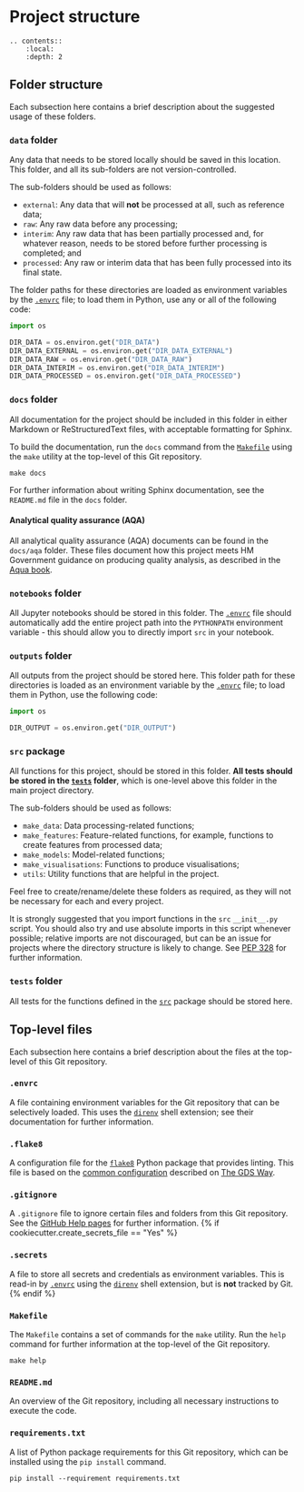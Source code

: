 # Project structure

```eval_rst
.. contents::
    :local:
    :depth: 2

```

## Folder structure

Each subsection here contains a brief description about the suggested usage of these folders.

### `data` folder

Any data that needs to be stored locally should be saved in this location. This folder, and all its sub-folders are not
version-controlled.

The sub-folders should be used as follows:

* `external`: Any data that will **not** be processed at all, such as reference data;
* `raw`: Any raw data before any processing;
* `interim`: Any raw data that has been partially processed and, for whatever reason, needs to be stored before further 
processing is completed; and
* `processed`: Any raw or interim data that has been fully processed into its final state.

The folder paths for these directories are loaded as environment variables by the [`.envrc`](#envrc) file; to load them
in Python, use any or all of the following code:

```python
import os

DIR_DATA = os.environ.get("DIR_DATA")
DIR_DATA_EXTERNAL = os.environ.get("DIR_DATA_EXTERNAL")
DIR_DATA_RAW = os.environ.get("DIR_DATA_RAW")
DIR_DATA_INTERIM = os.environ.get("DIR_DATA_INTERIM")
DIR_DATA_PROCESSED = os.environ.get("DIR_DATA_PROCESSED")
```

### `docs` folder

All documentation for the project should be included in this folder in either Markdown or ReStructuredText files, with 
acceptable formatting for Sphinx.

To build the documentation, run the `docs` command from the [`Makefile`](#makefile) using the `make` utility at the 
top-level of this Git repository.

```
make docs
```

For further information about writing Sphinx documentation, see the `README.md` file in the `docs` folder.

#### Analytical quality assurance (AQA)

All analytical quality assurance (AQA) documents can be found in the `docs/aqa` folder. These files document how this 
project meets HM Government guidance on producing quality analysis, as described in the 
[Aqua book](https://www.gov.uk/government/publications/the-aqua-book-guidance-on-producing-quality-analysis-for-government).

### `notebooks` folder

All Jupyter notebooks should be stored in this folder. The [`.envrc`](#envrc) file should automatically add the entire
project path into the `PYTHONPATH` environment variable - this should allow you to directly import `src` in your 
notebook.

### `outputs` folder

All outputs from the project should be stored here. This folder path for these directories is loaded as an environment 
variable by the [`.envrc`](#envrc) file; to load them in Python, use the following code:

```python
import os

DIR_OUTPUT = os.environ.get("DIR_OUTPUT")
```

### `src` package

All functions for this project, should be stored in this folder. **All tests should be stored in the 
[`tests`](#tests-folder) folder**, which is one-level above this folder in the main project directory.

The sub-folders should be used as follows:

* `make_data`: Data processing-related functions;
* `make_features`: Feature-related functions, for example, functions to create features from processed data;
* `make_models`: Model-related functions;
* `make_visualisations`: Functions to produce visualisations;
* `utils`: Utility functions that are helpful in the project.

Feel free to create/rename/delete these folders as required, as they will not be necessary for each and every project.

It is strongly suggested that you import functions in the `src` `__init__.py` script. You should also 
try and use absolute imports in this script whenever possible; relative imports are not discouraged, but can be an 
issue for projects where the directory structure is likely to change. See 
[PEP 328](https://www.python.org/dev/peps/pep-0328/) for further information.

### `tests` folder

All tests for the functions defined in the [`src`](#src-package) package should be stored here.

## Top-level files

Each subsection here contains a brief description about the files at the top-level of this Git repository.

### `.envrc`

A file containing environment variables for the Git repository that can be selectively loaded. This uses the 
[`direnv`](https://direnv.net/) shell extension; see their documentation for further information.

### `.flake8`

A configuration file for the [`flake8`](https://gitlab.com/pycqa/flake8) Python package that provides linting. This 
file is based on the
[common configuration](https://gds-way.cloudapps.digital/manuals/programming-languages/python/python.html#common-configuration) 
described on [The GDS Way](https://gds-way.cloudapps.digital).

### `.gitignore`

A `.gitignore` file to ignore certain files and folders from this Git repository. See the 
[GitHub Help pages](https://help.github.com/en/github/using-git/ignoring-files) for further information.
{% if cookiecutter.create_secrets_file == "Yes" %}
### `.secrets`

A file to store all secrets and credentials as environment variables. This is read-in by [`.envrc`](#envrc) using the 
[`direnv`](https://direnv.net/) shell extension, but is **not** tracked by Git.
{% endif %}
### `Makefile`

The `Makefile` contains a set of commands for the `make` utility. Run the `help` command for further information at the 
top-level of the Git repository.

```
make help
```

### `README.md`

An overview of the Git repository, including all necessary instructions to execute the code.

### `requirements.txt`

A list of Python package requirements for this Git repository, which can be installed using the `pip install` command.

```
pip install --requirement requirements.txt
``` 
